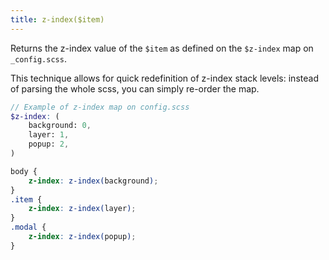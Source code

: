 ```yaml
---
title: z-index($item)
---
```


Returns the z-index value of the `$item` as defined on the `$z-index` map on `_config.scss`.

This technique allows for quick redefinition of z-index stack levels: instead of parsing the whole scss, you can simply re-order the map.

```scss
// Example of z-index map on config.scss
$z-index: (
    background: 0,
    layer: 1,
    popup: 2,
)
```

```scss
body {
    z-index: z-index(background);
}
.item {
    z-index: z-index(layer);
}
.modal {
    z-index: z-index(popup);
}
```